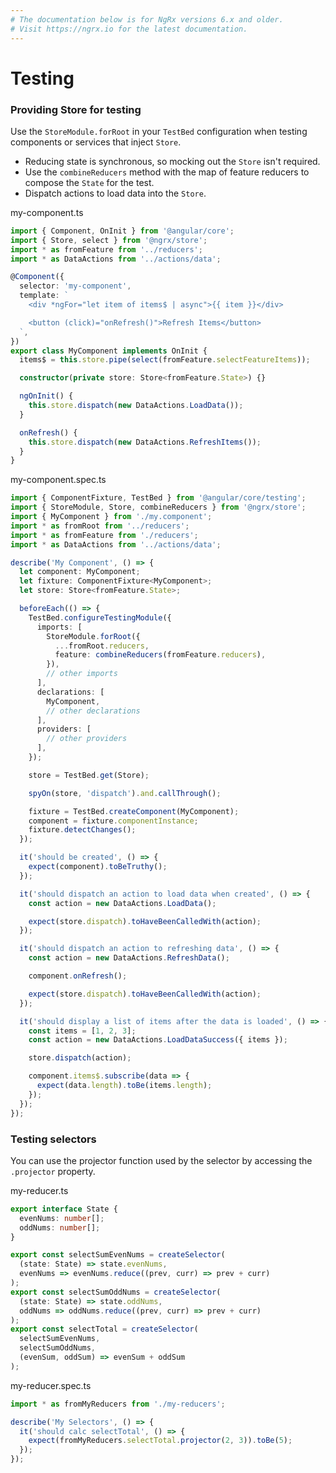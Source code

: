 ```yaml
---
# The documentation below is for NgRx versions 6.x and older.
# Visit https://ngrx.io for the latest documentation.
---
```


# Testing

### Providing Store for testing

Use the `StoreModule.forRoot` in your `TestBed` configuration when testing components or services that inject `Store`.

- Reducing state is synchronous, so mocking out the `Store` isn't required.
- Use the `combineReducers` method with the map of feature reducers to compose the `State` for the test.
- Dispatch actions to load data into the `Store`.

my-component.ts

```ts
import { Component, OnInit } from '@angular/core';
import { Store, select } from '@ngrx/store';
import * as fromFeature from '../reducers';
import * as DataActions from '../actions/data';

@Component({
  selector: 'my-component',
  template: `
    <div *ngFor="let item of items$ | async">{{ item }}</div>

    <button (click)="onRefresh()">Refresh Items</button>
  `,
})
export class MyComponent implements OnInit {
  items$ = this.store.pipe(select(fromFeature.selectFeatureItems));

  constructor(private store: Store<fromFeature.State>) {}

  ngOnInit() {
    this.store.dispatch(new DataActions.LoadData());
  }

  onRefresh() {
    this.store.dispatch(new DataActions.RefreshItems());
  }
}
```

my-component.spec.ts

```ts
import { ComponentFixture, TestBed } from '@angular/core/testing';
import { StoreModule, Store, combineReducers } from '@ngrx/store';
import { MyComponent } from './my.component';
import * as fromRoot from '../reducers';
import * as fromFeature from './reducers';
import * as DataActions from '../actions/data';

describe('My Component', () => {
  let component: MyComponent;
  let fixture: ComponentFixture<MyComponent>;
  let store: Store<fromFeature.State>;

  beforeEach(() => {
    TestBed.configureTestingModule({
      imports: [
        StoreModule.forRoot({
          ...fromRoot.reducers,
          feature: combineReducers(fromFeature.reducers),
        }),
        // other imports
      ],
      declarations: [
        MyComponent,
        // other declarations
      ],
      providers: [
        // other providers
      ],
    });

    store = TestBed.get(Store);

    spyOn(store, 'dispatch').and.callThrough();

    fixture = TestBed.createComponent(MyComponent);
    component = fixture.componentInstance;
    fixture.detectChanges();
  });

  it('should be created', () => {
    expect(component).toBeTruthy();
  });

  it('should dispatch an action to load data when created', () => {
    const action = new DataActions.LoadData();

    expect(store.dispatch).toHaveBeenCalledWith(action);
  });

  it('should dispatch an action to refreshing data', () => {
    const action = new DataActions.RefreshData();

    component.onRefresh();

    expect(store.dispatch).toHaveBeenCalledWith(action);
  });

  it('should display a list of items after the data is loaded', () => {
    const items = [1, 2, 3];
    const action = new DataActions.LoadDataSuccess({ items });

    store.dispatch(action);

    component.items$.subscribe(data => {
      expect(data.length).toBe(items.length);
    });
  });
});
```

### Testing selectors

You can use the projector function used by the selector by accessing the `.projector` property.

my-reducer.ts

```ts
export interface State {
  evenNums: number[];
  oddNums: number[];
}

export const selectSumEvenNums = createSelector(
  (state: State) => state.evenNums,
  evenNums => evenNums.reduce((prev, curr) => prev + curr)
);
export const selectSumOddNums = createSelector(
  (state: State) => state.oddNums,
  oddNums => oddNums.reduce((prev, curr) => prev + curr)
);
export const selectTotal = createSelector(
  selectSumEvenNums,
  selectSumOddNums,
  (evenSum, oddSum) => evenSum + oddSum
);
```

my-reducer.spec.ts

```ts
import * as fromMyReducers from './my-reducers';

describe('My Selectors', () => {
  it('should calc selectTotal', () => {
    expect(fromMyReducers.selectTotal.projector(2, 3)).toBe(5);
  });
});
```
